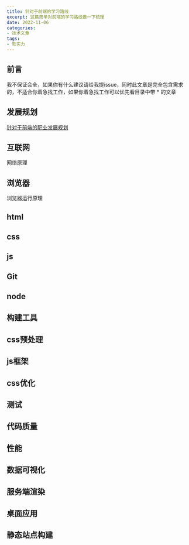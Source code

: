 ```yaml
---
title: 针对于前端的学习路线
excerpt: 这篇简单对前端的学习路线做一下梳理
date: 2022-11-06
categories:
- 技术文章
tags:
- 软实力
---
```


## 前言
我不保证会全，如果你有什么建议请给我提issue，同时此文章是完全包含需求的，不适合你着急找工作，如果你着急找工作可以优先看目录中带 * 的文章

## 发展规划
[针对于前端的职业发展规划](https://shuangxunian.github.io/2022/11/06/22110602/)

## 互联网
网络原理

## 浏览器
浏览器运行原理

## html

## css

## js

## Git

## node

## 构建工具

## css预处理

## js框架

## css优化

## 测试

## 代码质量

## 性能

## 数据可视化

## 服务端渲染

## 桌面应用

## 静态站点构建



